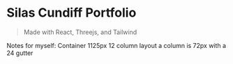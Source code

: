 # Silas Cundiff Portfolio

> Made with React, Threejs, and Tailwind

Notes for myself:
Container 1125px
12 column layout
a column is 72px with a 24 gutter
